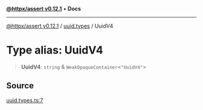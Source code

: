 [**@httpx/assert v0.12.1**](../../README.md) • **Docs**

***

[@httpx/assert v0.12.1](../../README.md) / [uuid.types](../README.md) / UuidV4

# Type alias: UuidV4

> **UuidV4**: `string` & `WeakOpaqueContainer`\<`"UuidV4"`\>

## Source

[uuid.types.ts:7](https://github.com/belgattitude/httpx/blob/9af23c30700a45e9eb95108b7ac53f133f16092b/packages/assert/src/uuid.types.ts#L7)
